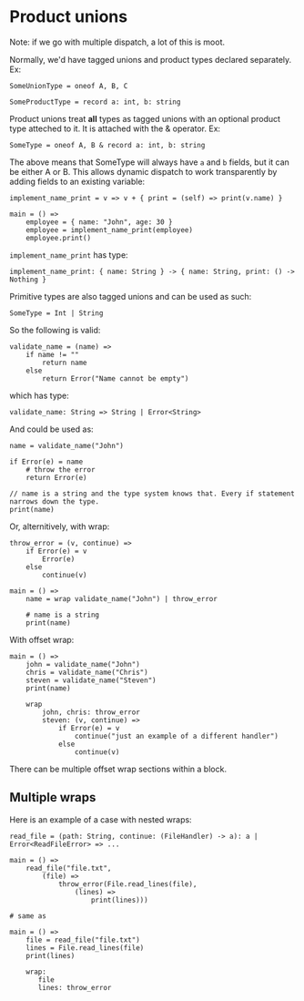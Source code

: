 # Product unions

Note: if we go with multiple dispatch, a lot of this is moot.

Normally, we'd have tagged unions and product types declared separately. Ex:

```
SomeUnionType = oneof A, B, C

SomeProductType = record a: int, b: string
```

Product unions treat **all** types as tagged unions with an optional product type atteched to it. It is attached with the & operator. Ex:

```
SomeType = oneof A, B & record a: int, b: string
```

The above means that SomeType will always have `a` and `b` fields, but it can be either A or B. This allows dynamic dispatch to work transparently by adding fields to an existing variable:

```
implement_name_print = v => v + { print = (self) => print(v.name) }

main = () =>
    employee = { name: "John", age: 30 }
    employee = implement_name_print(employee)
    employee.print()
```

`implement_name_print` has type:

```
implement_name_print: { name: String } -> { name: String, print: () -> Nothing }
```

Primitive types are also tagged unions and can be used as such:

```
SomeType = Int | String
```

So the following is valid:

```
validate_name = (name) =>
    if name != ""
        return name 
    else
        return Error("Name cannot be empty")
```

which has type:

```
validate_name: String => String | Error<String>
```

And could be used as:

```
name = validate_name("John")

if Error(e) = name
    # throw the error
    return Error(e)

// name is a string and the type system knows that. Every if statement narrows down the type.
print(name)
```

Or, alternitively, with wrap:

```
throw_error = (v, continue) =>
    if Error(e) = v
        Error(e)
    else
        continue(v)

main = () =>
    name = wrap validate_name("John") | throw_error
    
    # name is a string
    print(name)
```

With offset wrap:

```
main = () =>
    john = validate_name("John")
    chris = validate_name("Chris")
    steven = validate_name("Steven")
    print(name)
    
    wrap 
        john, chris: throw_error
        steven: (v, continue) => 
            if Error(e) = v  
                continue("just an example of a different handler") 
            else 
                continue(v)
```

There can be multiple offset wrap sections within a block.

## Multiple wraps

Here is an example of a case with nested wraps:

```
read_file = (path: String, continue: (FileHandler) -> a): a | Error<ReadFileError> => ...

main = () =>
    read_file("file.txt", 
        (file) => 
            throw_error(File.read_lines(file), 
                (lines) => 
                    print(lines)))
        
# same as

main = () =>
    file = read_file("file.txt")
    lines = File.read_lines(file)
    print(lines)
    
    wrap:
       file
       lines: throw_error
    
```
